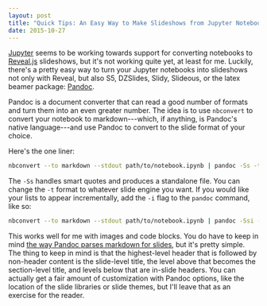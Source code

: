 ```yaml
---
layout: post
title: "Quick Tips: An Easy Way to Make Slideshows from Jupyter Notebooks"
date: 2015-10-27
---
```


[Jupyter] seems to be working towards support for converting notebooks to [Reveal.js] slideshows, but it's not working quite yet, at least for me. Luckily, there's a pretty easy way to turn your Jupyter notebooks into slideshows not only with Reveal, but also S5, DZSlides, Slidy, Slideous, or the latex beamer package: [Pandoc].

Pandoc is a document converter that can read a good number of formats and turn them into an even greater number. The idea is to use `nbconvert` to convert your notebook to markdown---which, if anything, is Pandoc's native language---and use Pandoc to convert to the slide format of your choice.

Here's the one liner:

``` bash
nbconvert --to markdown --stdout path/to/notebook.ipynb | pandoc -Ss -t revealjs -o slides.html
```

The `-Ss` handles smart quotes and produces a standalone file. You can change the `-t` format to whatever slide engine you want. If you would like your lists to appear incrementally, add the `-i` flag to the `pandoc` command, like so:

``` bash
nbconvert --to markdown --stdout path/to/notebook.ipynb | pandoc -Ssi -t revealjs -o slides.html
```

This works well for me with images and code blocks. You do have to keep in mind [the way Pandoc parses markdown for slides][sliderules], but it's pretty simple. The thing to keep in mind is that the highest-level header that is followed by non-header content is the slide-level title, the level above that becomes the section-level title, and levels below that are in-slide headers. You can actually get a fair amount of customization with Pandoc options, like the location of the slide libraries or slide themes, but I'll leave that as an exercise for the reader.


[Jupyter]:http://jupyter.org/
[Reveal.js]:https://github.com/hakimel/reveal.js
[Pandoc]:http://pandoc.org/
[sliderules]:http://pandoc.org/README.html#producing-slide-shows-with-pandoc 
